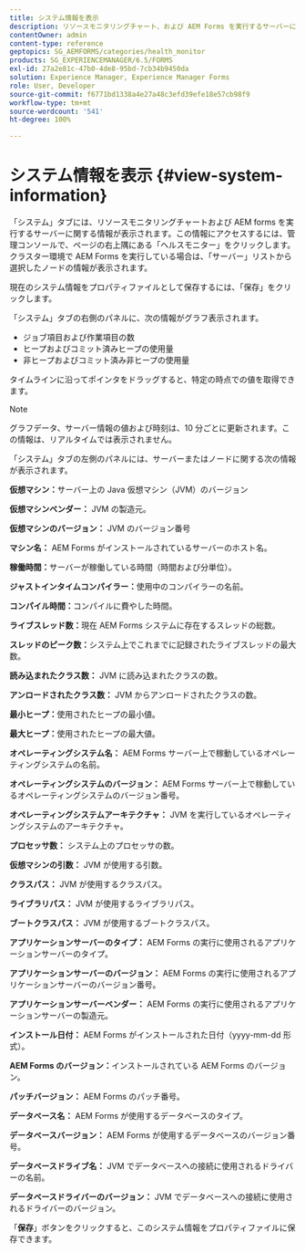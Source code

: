```yaml
---
title: システム情報を表示
description: リソースモニタリングチャート、および AEM Forms を実行するサーバーに関する情報を表示する方法について説明します。
contentOwner: admin
content-type: reference
geptopics: SG_AEMFORMS/categories/health_monitor
products: SG_EXPERIENCEMANAGER/6.5/FORMS
exl-id: 27a2e81c-47b0-4de8-95bd-7cb34b9450da
solution: Experience Manager, Experience Manager Forms
role: User, Developer
source-git-commit: f6771bd1338a4e27a48c3efd39efe18e57cb98f9
workflow-type: tm+mt
source-wordcount: '541'
ht-degree: 100%

---
```


# システム情報を表示 {#view-system-information}

「システム」タブには、リソースモニタリングチャートおよび AEM forms を実行するサーバーに関する情報が表示されます。この情報にアクセスするには、管理コンソールで、ページの右上隅にある「ヘルスモニター」をクリックします。クラスター環境で AEM Forms を実行している場合は、「サーバー」リストから選択したノードの情報が表示されます。

現在のシステム情報をプロパティファイルとして保存するには、「保存」をクリックします。

「システム」タブの右側のパネルに、次の情報がグラフ表示されます。

* ジョブ項目および作業項目の数
* ヒープおよびコミット済みヒープの使用量
* 非ヒープおよびコミット済み非ヒープの使用量

タイムラインに沿ってポインタをドラッグすると、特定の時点での値を取得できます。

>[!NOTE]
>
>グラフデータ、サーバー情報の値および時刻は、10 分ごとに更新されます。この情報は、リアルタイムでは表示されません。

「システム」タブの左側のパネルには、サーバーまたはノードに関する次の情報が表示されます。

**仮想マシン：**&#x200B;サーバー上の Java 仮想マシン（JVM）のバージョン

**仮想マシンベンダー：** JVM の製造元。

**仮想マシンのバージョン：** JVM のバージョン番号

**マシン名：** AEM Forms がインストールされているサーバーのホスト名。

**稼働時間：**&#x200B;サーバーが稼働している時間（時間および分単位）。

**ジャストインタイムコンパイラー：**&#x200B;使用中のコンパイラーの名前。

**コンパイル時間：**&#x200B;コンパイルに費やした時間。

**ライブスレッド数：**&#x200B;現在 AEM Forms システムに存在するスレッドの総数。

**スレッドのピーク数：**&#x200B;システム上でこれまでに記録されたライブスレッドの最大数。

**読み込まれたクラス数：** JVM に読み込まれたクラスの数。

**アンロードされたクラス数：** JVM からアンロードされたクラスの数。

**最小ヒープ：**&#x200B;使用されたヒープの最小値。

**最大ヒープ：**&#x200B;使用されたヒープの最大値。

**オペレーティングシステム名：** AEM Forms サーバー上で稼動しているオペレーティングシステムの名前。

**オペレーティングシステムのバージョン：** AEM Forms サーバー上で稼動しているオペレーティングシステムのバージョン番号。

**オペレーティングシステムアーキテクチャ：** JVM を実行しているオペレーティングシステムのアーキテクチャ。

**プロセッサ数：** システム上のプロセッサの数。

**仮想マシンの引数：** JVM が使用する引数。

**クラスパス：** JVM が使用するクラスパス。

**ライブラリパス：** JVM が使用するライブラリパス。

**ブートクラスパス：** JVM が使用するブートクラスパス。

**アプリケーションサーバーのタイプ：** AEM Forms の実行に使用されるアプリケーションサーバーのタイプ。

**アプリケーションサーバーのバージョン：** AEM Forms の実行に使用されるアプリケーションサーバーのバージョン番号。

**アプリケーションサーバーベンダー：** AEM Forms の実行に使用されるアプリケーションサーバーの製造元。

**インストール日付：** AEM Forms がインストールされた日付（yyyy-mm-dd 形式）。

**AEM Forms のバージョン：**&#x200B;インストールされている AEM Forms のバージョン。

**パッチバージョン：** AEM Forms のパッチ番号。

**データベース名：** AEM Forms が使用するデータベースのタイプ。

**データベースバージョン：** AEM Forms が使用するデータベースのバージョン番号。

**データベースドライブ名：** JVM でデータベースへの接続に使用されるドライバーの名前。

**データベースドライバーのバージョン：** JVM でデータベースへの接続に使用されるドライバーのバージョン。

「**保存**」ボタンをクリックすると、このシステム情報をプロパティファイルに保存できます。

